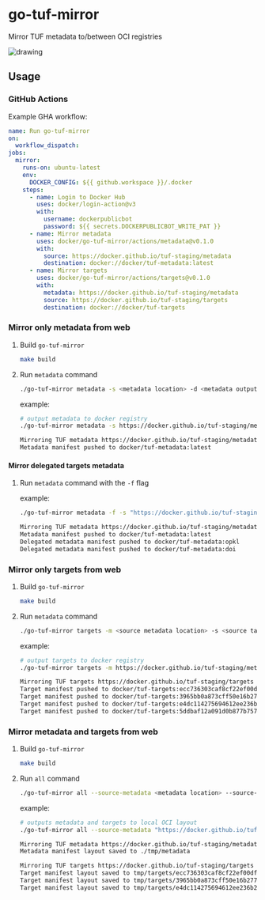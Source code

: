# go-tuf-mirror

Mirror TUF metadata to/between OCI registries

<div align="left">
<img src="https://github.com/docker/go-tuf-mirror/actions/workflows/test.yml/badge.svg" alt="drawing"/>
</div>

## Usage

### GitHub Actions

Example GHA workflow:

```yaml
name: Run go-tuf-mirror
on:
  workflow_dispatch:
jobs:
  mirror:
    runs-on: ubuntu-latest
    env:
      DOCKER_CONFIG: ${{ github.workspace }}/.docker
    steps:
      - name: Login to Docker Hub
        uses: docker/login-action@v3
        with:
          username: dockerpublicbot
          password: ${{ secrets.DOCKERPUBLICBOT_WRITE_PAT }}
      - name: Mirror metadata
        uses: docker/go-tuf-mirror/actions/metadata@v0.1.0
        with:
          source: https://docker.github.io/tuf-staging/metadata
          destination: docker://docker/tuf-metadata:latest
      - name: Mirror targets
        uses: docker/go-tuf-mirror/actions/targets@v0.1.0
        with:
          metadata: https://docker.github.io/tuf-staging/metadata
          source: https://docker.github.io/tuf-staging/targets
          destination: docker://docker/tuf-targets
```

### Mirror only metadata from web

1. Build `go-tuf-mirror`
   ```sh
   make build
   ```
1. Run `metadata` command

   ```sh
   ./go-tuf-mirror metadata -s <metadata location> -d <metadata output location>
   ```

   example:

   ```sh
   # output metadata to docker registry
   ./go-tuf-mirror metadata -s https://docker.github.io/tuf-staging/metadata -d docker://docker/tuf-metadata:latest

   Mirroring TUF metadata https://docker.github.io/tuf-staging/metadata to docker://docker/tuf-metadata:latest
   Metadata manifest pushed to docker/tuf-metadata:latest
   ```

#### Mirror delegated targets metadata

1. Run `metadata` command with the `-f` flag

   example:

   ```sh
   ./go-tuf-mirror metadata -f -s "https://docker.github.io/tuf-staging/metadata" -d "docker://docker/tuf-metadata:latest"

   Mirroring TUF metadata https://docker.github.io/tuf-staging/metadata to docker://docker/tuf-metadata:latest
   Metadata manifest pushed to docker/tuf-metadata:latest
   Delegated metadata manifest pushed to docker/tuf-metadata:opkl
   Delegated metadata manifest pushed to docker/tuf-metadata:doi
   ```

### Mirror only targets from web

1. Build `go-tuf-mirror`
   ```sh
   make build
   ```
1. Run `metadata` command

   ```sh
   ./go-tuf-mirror targets -m <source metadata location> -s <source targets location>  -d <destination targets location>
   ```

   example:

   ```sh
   # output targets to docker registry
   ./go-tuf-mirror targets -m https://docker.github.io/tuf-staging/metadata -s https://docker.github.io/tuf-staging/targets  -d docker://docker/tuf-targets

   Mirroring TUF targets https://docker.github.io/tuf-staging/targets to docker://docker/tuf-targets
   Target manifest pushed to docker/tuf-targets:ecc736303caf8cf22ef00df2db3c411a563030c2e1e7ae24f4e38113e7ad610d.doi-signing-stage.pem
   Target manifest pushed to docker/tuf-targets:3965bb0a873cff50e16b277444d659553ab79c9632a1fb03a6d9360af536c142.image-signer-verifier.pem
   Target manifest pushed to docker/tuf-targets:e4dc114275694612ee236b231990d606b7879d05f64809611545c8234efb6cd4.doi-signing-key.pem
   Target manifest pushed to docker/tuf-targets:5ddbaf12a091d0b877b7574af7cc19bf85023d649a520ccfebc0f2b5f8c2c4de.doi-signing-prod.pem
   ```

### Mirror metadata and targets from web

1. Build `go-tuf-mirror`

   ```sh
   make build
   ```

1. Run `all` command

   ```sh
   ./go-tuf-mirror all --source-metadata <metadata location> --source-targets <targets location> --dest-metadata <metadata output location> --dest-targets <targets output location>
   ```

   example:

   ```sh
   # outputs metadata and targets to local OCI layout
   ./go-tuf-mirror all --source-metadata "https://docker.github.io/tuf-staging/metadata" --source-targets "https://docker.github.io/tuf-staging/targets" --dest-targets "oci://./tmp/targets" --dest-metadata "oci://./tmp/metadata"

   Mirroring TUF metadata https://docker.github.io/tuf-staging/metadata to oci://./tmp/metadata
   Metadata manifest layout saved to ./tmp/metadata

   Mirroring TUF targets https://docker.github.io/tuf-staging/targets to oci://./tmp/targets
   Target manifest layout saved to tmp/targets/ecc736303caf8cf22ef00df2db3c411a563030c2e1e7ae24f4e38113e7ad610d.doi-signing-stage.pem
   Target manifest layout saved to tmp/targets/3965bb0a873cff50e16b277444d659553ab79c9632a1fb03a6d9360af536c142.image-signer-verifier.pem
   Target manifest layout saved to tmp/targets/e4dc114275694612ee236b231990d606b7879d05f64809611545c8234efb6cd4.doi-signing-key.pem
   ```
